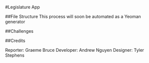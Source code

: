 #Legislature App


##File Structure
This process will soon be automated as a Yeoman generator

##Challenges

##Credits

Reporter: Graeme Bruce
Developer: Andrew Nguyen
Designer: Tyler Stephens










